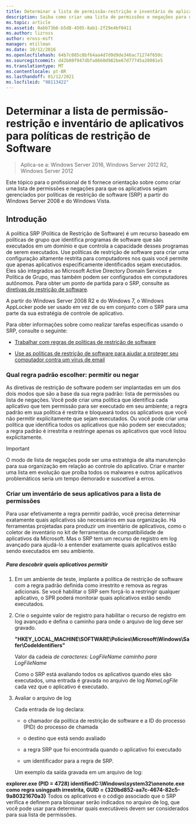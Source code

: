 ```yaml
---
title: Determinar a lista de permissão-restrição e inventário de aplicativos para políticas de restrição de Software
description: Saiba como criar uma lista de permissões e negações para que os aplicativos sejam gerenciados por políticas de restrição de software (SRP) a partir do Windows Server 2008 e do Windows Vista.
ms.topic: article
ms.assetid: 0abb73b6-b5d8-4505-8ab1-2f29e4bf0411
ms.author: lizross
author: eross-msft
manager: mtillman
ms.date: 10/12/2016
ms.openlocfilehash: 64b7c085c8bf64aa4d7d9d9de346ac71274f650c
ms.sourcegitcommit: d42b80f947dbfa8660d982be67d77745a28081e5
ms.translationtype: MT
ms.contentlocale: pt-BR
ms.lasthandoff: 01/12/2021
ms.locfileid: "98113422"
---
```

# <a name="determine-allow-deny-list-and-application-inventory-for-software-restriction-policies"></a>Determinar a lista de permissão-restrição e inventário de aplicativos para políticas de restrição de Software

>Aplica-se a: Windows Server 2016, Windows Server 2012 R2, Windows Server 2012

Este tópico para o profissional de ti fornece orientação sobre como criar uma lista de permissões e negações para que os aplicativos sejam gerenciados por políticas de restrição de software (SRP) a partir do Windows Server 2008 e do Windows Vista.

## <a name="introduction"></a>Introdução
A política SRP (Política de Restrição de Software) é um recurso baseado em políticas de grupo que identifica programas de software que são executados em um domínio e que controla a capacidade desses programas de serem executados. Use políticas de restrição de software para criar uma configuração altamente restrita para computadores nos quais você permite que apenas aplicativos especificamente identificados sejam executados. Eles são integrados ao Microsoft Active Directory Domain Services e Política de Grupo, mas também podem ser configurados em computadores autônomos. Para obter um ponto de partida para o SRP, consulte as [diretivas de restrição de software](software-restriction-policies.md).

A partir do Windows Server 2008 R2 e do Windows 7, o Windows AppLocker pode ser usado em vez de ou em conjunto com o SRP para uma parte da sua estratégia de controle de aplicativo.

Para obter informações sobre como realizar tarefas específicas usando o SRP, consulte o seguinte:

-   [Trabalhar com regras de políticas de restrição de software](work-with-software-restriction-policies-rules.md)

-   [Use as políticas de restrição de software para ajudar a proteger seu computador contra um vírus de email](use-software-restriction-policies-to-help-protect-your-computer-against-an-email-virus.md)

### <a name="what-default-rule-to-choose-allow-or-deny"></a>Qual regra padrão escolher: permitir ou negar
As diretivas de restrição de software podem ser implantadas em um dos dois modos que são a base da sua regra padrão: lista de permissões ou lista de negações. Você pode criar uma política que identifica cada aplicativo que tem permissão para ser executado em seu ambiente; a regra padrão em sua política é restrita e bloqueará todos os aplicativos que você não permitir explicitamente que sejam executados. Ou você pode criar uma política que identifica todos os aplicativos que não podem ser executados; a regra padrão é irrestrita e restringe apenas os aplicativos que você listou explicitamente.

> [!IMPORTANT]
> O modo de lista de negações pode ser uma estratégia de alta manutenção para sua organização em relação ao controle do aplicativo. Criar e manter uma lista em evolução que proíba todos os malwares e outros aplicativos problemáticos seria um tempo demorado e suscetível a erros.

### <a name="create-an-inventory-of-your-applications-for-the-allow-list"></a>Criar um inventário de seus aplicativos para a lista de permissões
Para usar efetivamente a regra permitir padrão, você precisa determinar exatamente quais aplicativos são necessários em sua organização. Há ferramentas projetadas para produzir um inventário de aplicativos, como o coletor de inventário no kit de ferramentas de compatibilidade de aplicativos da Microsoft. Mas o SRP tem um recurso de registro em log avançado para ajudá-lo a entender exatamente quais aplicativos estão sendo executados em seu ambiente.

##### <a name="to-discover-which-applications-to-allow"></a>Para descobrir quais aplicativos permitir

1.  Em um ambiente de teste, implante a política de restrição de software com a regra padrão definida como irrestrito e remova as regras adicionais. Se você habilitar o SRP sem forçá-lo a restringir qualquer aplicativo, o SPR poderá monitorar quais aplicativos estão sendo executados.

2.  Crie o seguinte valor de registro para habilitar o recurso de registro em log avançado e defina o caminho para onde o arquivo de log deve ser gravado.

    **"HKEY_LOCAL_MACHINE\SOFTWARE\Policies\Microsoft\Windows\Safer\CodeIdentifiers"**

    Valor da cadeia *de caracteres: LogFileName caminho para LogFileName*

    Como o SRP está avaliando todos os aplicativos quando eles são executados, uma entrada é gravada no arquivo de log *NameLogFile* cada vez que o aplicativo é executado.

3.  Avaliar o arquivo de log

    Cada entrada de log declara:

    -   o chamador da política de restrição de software e a ID do processo (PID) do processo de chamada

    -   o destino que está sendo avaliado

    -   a regra SRP que foi encontrada quando o aplicativo foi executado

    -   um identificador para a regra de SRP.

    Um exemplo da saída gravada em um arquivo de log:

**explorer.exe (PID = 4728) identifiedC:\Windows\system32\onenote.exe como regra usingpath irrestrita, GUID = {320bd852-aa7c-4674-82c5-9a80321670a3}**    Todos os aplicativos e o código associado que o SRP verifica e definem para bloquear serão indicados no arquivo de log, que você pode usar para determinar quais executáveis devem ser considerados para sua lista de permissões.

